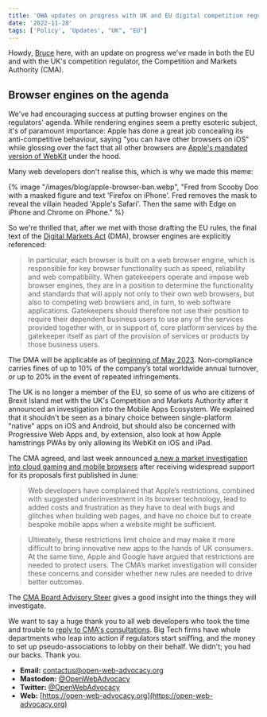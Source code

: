 ```yaml
---
title: 'OWA updates on progress with UK and EU digital competition regulations'
date: '2022-11-28'
tags: ['Policy', 'Updates', "UK", "EU"]
---
```


Howdy, [Bruce](https://brucelawson.co.uk) here, with an update on progress we've made in both the EU and with the UK's competition regulator, the Competition and Markets Authority (CMA).

## Browser engines on the agenda

We've had encouraging success at putting browser engines on the regulators' agenda. While rendering engines seem a pretty esoteric subject, it's of paramount importance: Apple has done a great job concealing its anti-competitive behaviour, saying "you can have other browsers on iOS" while glossing over the fact that all other browsers are [Apple's mandated version of WebKit](https://developer.apple.com/app-store/review/guidelines/#performance:~:text=Apps%20that%20browse%20the%20web%20must%20use%20the%20appropriate%20WebKit%20framework%20and%20WebKit%20Javascript.) under the hood. 

Many web developers don't realise this, which is why we made this meme:

{% image "/images/blog/apple-browser-ban.webp", "Fred from Scooby Doo with a masked figure and text 'Firefox on iPhone'. Fred removes the mask to reveal the villain headed 'Apple's Safari'. Then the same with Edge on iPhone and Chrome on iPhone." %}

So we're thrilled that, after we met with those drafting the EU rules, the final text of the [Digital Markets Act](https://eur-lex.europa.eu/legal-content/EN/TXT/HTML/?uri=CELEX:32022R1925&from=EN) (DMA), browser engines are explicitly referenced:

> In particular, each browser is built on a web browser engine, which is responsible for key browser functionality such as speed, reliability and web compatibility. When gatekeepers operate and impose web browser engines, they are in a position to determine the functionality and standards that will apply not only to their own web browsers, but also to competing web browsers and, in turn, to web software applications. Gatekeepers should therefore not use their position to require their dependent business users to use any of the services provided together with, or in support of, core platform services by the gatekeeper itself as part of the provision of services or products by those business users. 

The DMA will be applicable as of [beginning of May 2023](https://ec.europa.eu/info/strategy/priorities-2019-2024/europe-fit-digital-age/digital-markets-act-ensuring-fair-and-open-digital-markets_en). Non-compliance carries fines of up to 10% of the company’s total worldwide annual turnover, or up to 20% in the event of repeated infringements.

The UK is no longer a member of the EU, so some of us who are citizens of Brexit Island met with the UK's Competition and Markets Authority after it announced an investigation into the Mobile Apps Ecosystem. We explained that it shouldn't be seen as a binary choice between single-platform "native" apps on iOS and Android, but should also be concerned with Progressive Web Apps and, by extension, also look at how Apple hamstrings PWAs by only allowing its WebKit on iOS and iPad.

The CMA agreed, and last week announced [a new a market investigation into cloud gaming and mobile browsers](https://www.gov.uk/government/news/investigation-into-cloud-gaming-and-browsers-to-support-uk-tech-and-consumers) after receiving widespread support for its proposals first published in June:

> Web developers have complained that Apple’s restrictions, combined with suggested underinvestment in its browser technology, lead to added costs and frustration as they have to deal with bugs and glitches when building web pages, and have no choice but to create bespoke mobile apps when a website might be sufficient.

> Ultimately, these restrictions limit choice and may make it more difficult to bring innovative new apps to the hands of UK consumers. At the same time, Apple and Google have argued that restrictions are needed to protect users. The CMA’s market investigation will consider these concerns and consider whether new rules are needed to drive better outcomes.

The [CMA Board Advisory Steer](https://assets.publishing.service.gov.uk/media/637b76478fa8f5771eb23acc/Board_Advisory_Steer_.pdf) gives a good insight into the things they will investigate.

We want to say a huge thank you to all web developers who took the time and trouble to [reply to CMA's consultations](https://www.gov.uk/government/consultations/mobile-browsers-and-cloud-gaming-proposal-to-make-a-market-reference). Big Tech firms have whole departments who leap into action if regulators start sniffing, and the money to set up pseudo-associations to lobby on their behalf. We didn't; you had our backs. Thank you.

- **Email:**        [contactus@open-web-advocacy.org](mailto:contactus@open-web-advocacy.org)
- **Mastodon:**      [@OpenWebAdvocacy](https://mastodon.social/@owa)
- **Twitter:**      [@OpenWebAdvocacy](https://twitter.com/OpenWebAdvocacy)
- **Web:**         [https://open-web-advocacy.org](https://open-web-advocacy.org)
